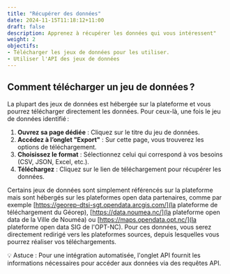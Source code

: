 ```yaml
---
title: "Récupérer des données"
date: 2024-11-15T11:18:12+11:00
draft: false
description: Apprenez à récupérer les données qui vous intéressent"
weight: 2
objectifs:
- Télécharger les jeux de données pour les utiliser.
- Utiliser l'API des jeux de données
---
```



## Comment télécharger un jeu de données ?

La plupart des jeux de données est hébergée sur la plateforme et vous pourrez télécharger directement les données. 
Pour ceux-là, une fois le jeu de données identifié :
1. **Ouvrez sa page dédiée** : Cliquez sur le titre du jeu de données.  
2. **Accédez à l’onglet "Export"** : Sur cette page, vous trouverez les options de téléchargement.  
3. **Choisissez le format** : Sélectionnez celui qui correspond à vos besoins (CSV, JSON, Excel, etc.).  
4. **Téléchargez** : Cliquez sur le lien de téléchargement pour récupérer les données.  

Certains jeux de données sont simplement référencés sur la plateforme mais sont hébergés sur les plateformes open data partenaires, comme par exemple [https://georep-dtsi-sgt.opendata.arcgis.com/](la plateforme de téléchargement du Géorep), [https://data.noumea.nc/](la plateforme open data de la Ville de Nouméa) ou [https://maps.opendata.opt.nc/](la plateforme open data SIG de l'OPT-NC). Pour ces données, vous serez directement redirigé vers les plateformes sources, depuis lesquelles vous pourrez réaliser vos téléchargements.


💡 Astuce : Pour une intégration automatisée, l'onglet API fournit les informations nécessaires pour accéder aux données via des requêtes API.
<!--Rendez-vous sur le guide du développeur pour plus d'informations -->

<!--
## Comment utiliser l'API des jeux de données ?
#### MEMO HOUY-SY
{{< notice type="error" >}}
Renvoyer ici vers la page du guide du développeur
{{< /notice >}} 
-->
